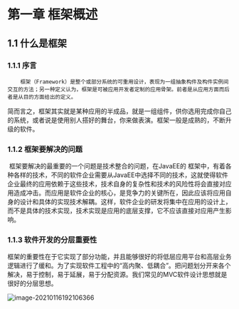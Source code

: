 # 第一章 框架概述

## 1.1 什么是框架

###  1.1.1 序言

 		框架（Framework）是整个或部分系统的可重用设计，表现为一组抽象构件及构件实例间交互的方法；另一种定义认为，框架是可被应用开发者定制的应用骨架。前者是从应用方面而后者是从目的方面给出的定义。

​		简而言之，框架其实就是某种应用的半成品，就是一组组件，供你选用完成你自己的系统，或者说是使用别人搭好的舞台，你来做表演。框架一般是成熟的，不断升级的软件。



###  1.1.2 框架要解决的问题

​		框架要解决的最重要的一个问题是技术整合的问题，在JavaEE的 框架中，有着各种各样的技术，不同的软件企业需要从JavaEE中选择不同的技术，这就使得软件企业最终的应用依赖于这些技术，技术自身的复杂性和技术的风险性将会直接对应用造成冲击。而应用是软件企业的核心，是竞争力的关键所在，因此应该将应用自身的设计和具体的实现技术解耦。这样，软件企业的研发将集中在应用的设计上，而不是具体的技术实现，技术实现是应用的底层支撑，它不应该直接对应用产生影响。



### 1.1.3 软件开发的分层重要性

​		框架的重要性在于它实现了部分功能，并且能够很好的将低层应用平台和高层业务逻辑进行了缓和。为了实现软件工程中的“高内聚、低耦合”。把问题划分开来各个解决，易于控制，易于延展，易于分配资源。我们常见的MVC软件设计思想就是很好的分层思想。

![image-20210116192106366](C:\Users\Administrator\AppData\Roaming\Typora\typora-user-images\image-20210116192106366.png)